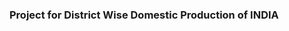 <!DOCTYPE html>
<html lang="en">
<head>
	<meta charset="UTF-8">
	<title>DDP Project</title>
	<link rel="stylesheet" href="https://maxcdn.bootstrapcdn.com/bootstrap/4.0.0/css/bootstrap.min.css" integrity="sha384-Gn5384xqQ1aoWXA+058RXPxPg6fy4IWvTNh0E263XmFcJlSAwiGgFAW/dAiS6JXm" crossorigin="anonymous">
</head>
<body>
	<div class="container-fluid">
		<h3>Project for District Wise Domestic Production of INDIA</h3>
	</div>

</body>
</html>
